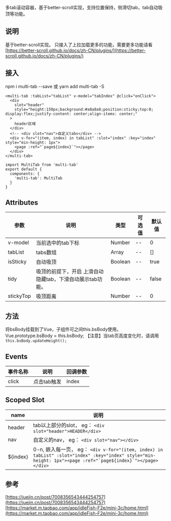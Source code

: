 多tab滚动容器，基于better-scroll实现，支持位置保持，侧滑切tab，tab自动吸顶等功能。


## 说明
基于better-scroll实现。
只接入了上拉加载更多的功能，需要更多功能请看 [https://better-scroll.github.io/docs/zh-CN/plugins/](https://better-scroll.github.io/docs/zh-CN/plugins/)

## 接入
npm i multi-tab --save 或 yarn add multi-tab -S
```
<multi-tab :tabList="tabList" v-model="tabIndex" @click="onClick">
  <div
    slot="header"
    style="height:150px;background:#a8a8a8;position:sticky;top:0; display:flex;justify-content: center;align-items: center;"
  >
    header区域
  </div>
  <!-- <div slot="nav">自定义tabs</div> -->
  <div v-for="(item, index) in tabList" :slot="index" :key="index" style="min-height: 1px">
    <page :ref="`page${index}`"></page>
  </div>
</multi-tab>

import MultiTab from 'multi-tab'
export default {
  components: {
    'multi-tab': MultiTab
  }
}
```

## Attributes

| 参数            | 说明        | 类型           | 可选值      | 默认值               |
| ------------ | -------------------- | -------------- | -------------------------- | -------------------- |
| v-model        | 当前选中的tab下标 | Number        | --         | 0                |
| tabList        | tabs数组 | Array        | --         | []                |
| isSticky        | 自动吸顶 | Boolean        | --         | true                |
| tidy        | 吸顶的前提下，开启 上滑自动隐藏tab，下滑自动展示tab功能。 | Boolean        | --         | false                |
| stickyTop        | 吸顶距离 | Number        | --         | 0                |
   
## 方法
将bsBody挂载到了Vue，子组件可之间this.bsBody使用。
Vue.prototype.bsBody = this.bsBody;
【注意】当tab页高度变化时，请调用 ```this.bsBody.updateHeight();```

## Events

| 事件名称        | 说明                                   | 回调参数                         |
| --------------- | -------------------------------------- | -------------------------------- |
| click        | 点击tab触发                       | index |

## Scoped Slot

| name      | 说明                                                                                                |
| --------- | --------------------------------------------------------------------------------------------------- |
| header   | tab以上部分的slot， eg： `<div slot="header">HEADER</div>` |
| nav | 自定义的nav， eg： `<div slot="nav"></div>`                               |
| ${index}   | 0-n, 嵌入每一页， eg： ```<div v-for="(item, index) in tabList" :slot="index" :key="index" style="min-height: 1px"><page :ref="`page${index}`"></page></div>```                                         |


## 参考
[https://juejin.cn/post/7008356543444254757](https://juejin.cn/post/7008356543444254757)  
[https://market.m.taobao.com/app/idleFish-F2e/mini-3c/home.html](https://market.m.taobao.com/app/idleFish-F2e/mini-3c/home.html)

